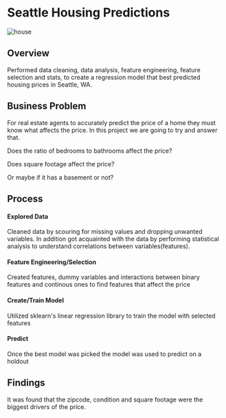 # Seattle Housing Predictions
![house](house.jpg)

## Overview
Performed data cleaning, data analysis, feature engineering, feature selection and stats, to create a regression model that best predicted housing prices in Seattle, WA.

## Business Problem
For real estate agents to accurately predict the price of a home they must know what affects the price. 
In this project we are going to try and answer that.

Does the ratio of bedrooms to bathrooms affect the price?

Does square footage affect the price?

Or maybe if it has a basement or not? 

## Process
#### Explored Data
Cleaned data by scouring for missing values and dropping unwanted variables. In addition got acquainted with the data by performing statistical analysis to understand correlations between variables(features). 

#### Feature Engineering/Selection
Created features, dummy variables and interactions between binary features and continous ones to find features that affect the price

#### Create/Train Model
Utilized sklearn's linear regression library to train the model with selected features

#### Predict
Once the best model was picked the model was used to predict on a holdout

## Findings
It was found that the zipcode, condition and square footage were the biggest drivers of the price.
